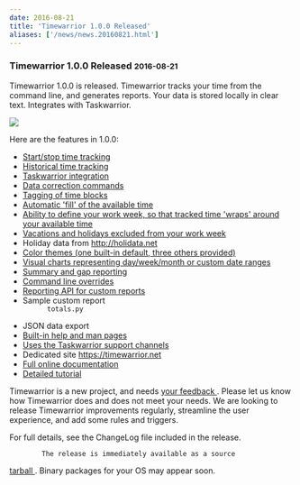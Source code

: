 ```yaml
---
date: 2016-08-21
title: 'Timewarrior 1.0.0 Released'
aliases: ['/news/news.20160821.html']
---
```

<div class="col-md-8 main">
 <div class="row">
  <h3>
   Timewarrior 1.0.0 Released
   <small>
    2016-08-21
   </small>
  </h3>
  <p>
   Timewarrior 1.0.0 is released. Timewarrior tracks your time from
            the command line, and generates reports. Your data is stored locally
            in clear text. Integrates with Taskwarrior.
  </p>
  <p>
   <img class="img-responsive" src="/news/images/ti.png"/>
  </p>
  <p>
   Here are the features in 1.0.0:
  </p>
  <p>
   <ul>
    <li>
     <a href="/docs/timewarrior/stopwatch.html">
      Start/stop time tracking
     </a>
    </li>
    <li>
     <a href="/docs/timewarrior/track.html">
      Historical time tracking
     </a>
    </li>
    <li>
     <a href="/docs/timewarrior/taskwarrior.html">
      Taskwarrior integration
     </a>
    </li>
    <li>
     <a href="/docs/timewarrior/corrections.html">
      Data correction commands
     </a>
    </li>
    <li>
     <a href="/docs/timewarrior/tags.html">
      Tagging of time blocks
     </a>
    </li>
    <li>
     <a href="/docs/timewarrior/hints.html">
      Automatic 'fill' of the available time
     </a>
    </li>
    <li>
     <a href="/docs/timewarrior/workweek.html">
      Ability to define your work week, so that tracked time 'wraps' around your available time
     </a>
    </li>
    <li>
     <a href="/docs/timewarrior/holidays.html">
      Vacations and holidays excluded from your work week
     </a>
    </li>
    <li>
     Holiday data from
     <a href="http://holidata.net">
      http://holidata.net
     </a>
    </li>
    <li>
     <a href="/docs/timewarrior/themes.html">
      Color themes (one built-in default, three others provided)
     </a>
    </li>
    <li>
     <a href="/docs/timewarrior/charts.html">
      Visual charts representing day/week/month or custom date ranges
     </a>
    </li>
    <li>
     <a href="/docs/timewarrior/summary.html">
      Summary and gap reporting
     </a>
    </li>
    <li>
     <a href="/docs/timewarrior/overrides.html">
      Command line overrides
     </a>
    </li>
    <li>
     <a href="/docs/timewarrior/api.html">
      Reporting API for custom reports
     </a>
    </li>
    <li>
     Sample custom report
     <code>
      totals.py
     </code>
    </li>
    <li>
     JSON data export
    </li>
    <li>
     <a href="/docs/timewarrior/help.html">
      Built-in help and man pages
     </a>
    </li>
    <li>
     <a href="/support">
      Uses the Taskwarrior support channels
     </a>
    </li>
    <li>
     Dedicated site
     <a href="https://timewarrior.net">
      https://timewarrior.net
     </a>
    </li>
    <li>
     <a href="/docs/timewarrior/">
      Full online documentation
     </a>
    </li>
    <li>
     <a href="/docs/timewarrior/tutorial.html">
      Detailed tutorial
     </a>
    </li>
   </ul>
  </p>
  <p>
   Timewarrior is a new project, and needs
   <a href="mailto:support@timewarrior.net">
    your feedback
   </a>
   .
            Please let us know how Timewarrior does and does not meet your needs.
            We are looking to release Timewarrior improvements regularly,
            streamline the user experience, and add some rules and triggers.
  </p>
  <p>
   For full details, see the ChangeLog file included in the release.

            The release is immediately available as a source
   <a href="/download/timew-1.0.0.tar.gz">
    tarball
   </a>
   .
            Binary packages for your OS may appear soon.
  </p>
  <br/>
  <br/>
 </div>
</div>

